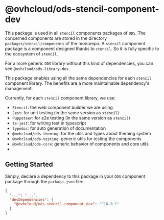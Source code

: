 # @ovhcloud/ods-stencil-component-dev

This package is used in all `stencil` components packages of `ODS`.
The concerned components are stored in the directory `packages/stencil/components` of the monorepo.
A `stencil` component package is a component designed thanks to `stencil`.
So it is fully specific to the ecosystem of `stencil`.

For a more generic `ODS` library without this kind of dependencies,
you can see `@ovhcloud/ods-library-dev`.

This package enables using all the same dependencies for each `stencil` component library.
The benefits are a more maintainable dependency's management.

Currently, for each `stencil` component library, we use:

- `Stencil`: the web component builder we are using
- `Jest`: for unit testing (in the same version as `stencil`)
- `Puppeteer`: for e2e testing (in the same version as `stencil`)
- `ts-jest`: for writing test in typescript
- `typedoc`: for auto generation of documentation
- `@ovhcloud/ods-theming`: for the utils and types about theming system
- `@ovhcloud/ods-testing`: generic utils for testing the components
- `@ovhcloud/ods-core`: generic behavior of components and core utils
- 

## Getting Started

Simply, declare a dependency to this package in your `ODS` component package
through the `package.json` file:
```json
{
  "...": "...",
  "devDependencies": {
    "@ovhcloud/ods-stencil-component-dev": "^10.0.1"
  }
}
```
